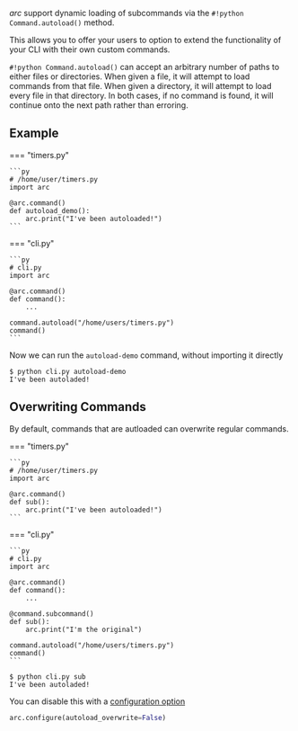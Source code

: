 
*arc* support dynamic loading of subcommands via the `#!python Command.autoload()` method.

This allows you to offer your users to option to extend the functionality of your CLI with their
own custom commands.

`#!python Command.autoload()` can accept an arbitrary number of paths to either files or directories. When given a file, it will attempt to load commands from that file. When given a directory, it will attempt to load every file in that directory. In both cases, if no command is found, it will continue onto the next path rather than erroring.



## Example

=== "timers.py"

    ```py
    # /home/user/timers.py
    import arc

    @arc.command()
    def autoload_demo():
        arc.print("I've been autoloaded!")
    ```

=== "cli.py"

    ```py
    # cli.py
    import arc

    @arc.command()
    def command():
        ...

    command.autoload("/home/users/timers.py")
    command()
    ```

Now we can run the `autoload-demo` command, without importing it directly
```console
$ python cli.py autoload-demo
I've been autoladed!
```

## Overwriting Commands
By default, commands that are autloaded can overwrite regular commands.


=== "timers.py"

    ```py
    # /home/user/timers.py
    import arc

    @arc.command()
    def sub():
        arc.print("I've been autoloaded!")
    ```

=== "cli.py"

    ```py
    # cli.py
    import arc

    @arc.command()
    def command():
        ...

    @command.subcommand()
    def sub():
        arc.print("I'm the original")

    command.autoload("/home/users/timers.py")
    command()
    ```

```console
$ python cli.py sub
I've been autoladed!
```

You can disable this with a [configuration option](../reference/config.md#configure)
```py
arc.configure(autoload_overwrite=False)
```